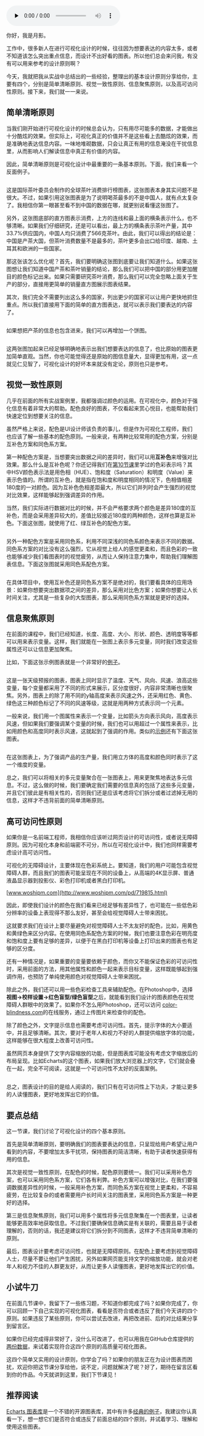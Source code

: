 <audio id="audio" title="36 | 设计（二）：如何理解可视化设计原则？" controls="" preload="none"><source id="mp3" src="https://static001.geekbang.org/resource/audio/0f/7e/0ff97f142cb6975efce0f0b5423bd77e.mp3"></audio>

你好，我是月影。

工作中，很多新人在进行可视化设计的时候，往往因为想要表达的内容太多，或者不知道该怎么突出重点信息，而设计不出好看的图表。所以他们总会来问我，有没有可以用来参考的设计原则啊？

今天，我就把我从实战中总结出的一些经验，整理出的基本设计原则分享给你，主要有四个，分别是简单清晰原则、视觉一致性原则、信息聚焦原则，以及高可访问性原则。接下来，我们就一一来说。

## 简单清晰原则

当我们刚开始进行可视化设计的时候总会认为，只有用尽可能多的数据，才能做出十分酷炫的效果。但实际上，可视化真正的价值并不是这些看上去酷炫的效果，而是准确地表达信息内容。一味地堆砌数据，只会让真正有用的信息淹没在干扰信息里，从而影响人们解读信息中真正有价值的内容。

因此，简单清晰原则是可视化设计中最重要的一条基本原则。下面，我们来看一个反面例子。

[<img src="https://static001.geekbang.org/resource/image/49/6d/490ac56e5fc4198acc68e5d0c703e86d.jpeg" alt="" title="图片来源：cloud.tencent.com">](https://cloud.tencent.com/developer/article/1092742)

这是国际茶叶委员会制作的全球茶叶消费排行榜图表，这张图表本身其实问题不是很大。不过，如果引用这张图表是为了说明喝茶最多的不是中国人，就有点太复杂了。我相信你第一眼甚至看不到中国的数据在哪，就更别说看懂这张图了。

另外，这张图底部的直方图表示消费，上方的连线和最上面的横条表示什么，也不够清晰。如果我们仔细研究，还是可以看出，最上方的横条表示茶叶产量，其中33.7%供应国内，中国人均只消费了566克茶叶。由此，我们可以得出的结论是：中国是产茶大国，但茶叶消费数量不是最多的，茶叶更多会出口给印度、越南、土耳其和欧洲的一些国家。

那这张该怎么优化呢？首先，我们要明确这张图到底要让我们知道什么。如果这张图想让我们知道中国产茶和茶叶销量的结论，那么我们可以把中国的部分用更加醒目的颜色标记出来。如果只需要研究茶叶消费，那么我们可以完全忽略上面关于生产的部分，直接用更简单的销量直方图展示图表结果。

其次，我们完全不需要列出这么多的国家，列出更少的国家可以让用户更快地抓住重点。所以我们直接用下面的简单的直方图表达，就可以表示我们要表达的内容了。

<img src="https://static001.geekbang.org/resource/image/bd/ff/bd1076146c0b00ba49b818cfyya0e6ff.jpeg" alt="">

如果想把产茶的信息也包含进来，我们可以再增加一个饼图。

<img src="https://static001.geekbang.org/resource/image/4a/03/4a9a6d569bdea90d44218947689e2603.jpeg" alt="">

这两张图加起来已经足够明确地表示出我们想要表达的信息了，也比原始的图表更加简单直观。当然，你也可能觉得还是原始的图信息量大，显得更加有用，这一点就见仁见智了，可视化设计的好坏本来就没有定论，原则也只是参考。

## 视觉一致性原则

几乎在前面的所有实战案例里，我都强调过颜色的运用。在可视化中，颜色对于强化信息有着非常大的帮助。配色良好的图表，不仅看起来赏心悦目，也能帮助我们快速定位到想要关注的信息。

虽然严格上来说，配色是UI设计师该负责的事儿，但是作为可视化工程师，我们也应该了解一些基本的配色原则。一般来说，有两种比较常用的配色方案，分别是互补色方案和同色系方案。

第一种配色方案是，当想要突出数据之间的差异时，我们可以用**互补色**来增强对比效果。那么什么是互补色呢？你还记得我们在[第10节课](https://time.geekbang.org/column/article/260922)里学过的色彩表示吗？其中HSV颜色表示法是用色相（HUE）、饱和度（Saturation）和明度（Value）来表示色值的。所谓的互补色，就是指在饱和度和明度相同的情况下，色相值相差180度的一对颜色。因为互补色色相差距最大，所以它们并列时会产生强烈的视觉对比效果，这样能够起到强调差异的作用。

当然，我们实际进行数据对比的时候，并不会严格要求两个颜色是差异180度的互补色，而是会采用差异较大的，差值比较接近180度的两种颜色，这样也算是互补色。下面这张图，就使用了红、绿互补色的配色方案。

<img src="https://static001.geekbang.org/resource/image/1d/bf/1d7b028610e569f539bf86fdef5b70bf.jpeg" alt="">

另外一种配色方案是采用同色系，利用不同深浅的同色系颜色来表示不同的数据。同色系方案的对比没有这么强烈，它从视觉上给人的感觉更柔和，而且色彩的一致也能够减少我们看图表时的视觉疲劳，从而让人保持注意力集中，帮助我们理解图表信息。下面这张图就采用同色系配色方案。

<img src="https://static001.geekbang.org/resource/image/82/9b/82456812e205a9bb737d72efd272be9b.jpeg" alt="">

在具体项目中，使用互补色还是同色系方案不是绝对的，我们要看具体的应用场景：如果你想要突出数据项之间的差异，那么采用对比色方案；如果你想要让人长时间关注，尤其是一些复杂的大型图表，那么采用同色系方案就是更好的选择。

## 信息聚焦原则

在前面的课程中，我们已经知道，长度、高度、大小、形状、颜色、透明度等等都可以用来表示变量。这样，我们就能在一张图上表示多元变量，同时我们改变这些属性还可以让信息更加聚焦。

比如，下面这张示例图表就是一个非常好的[例子](https://echarts.apache.org/examples/zh/editor.html?c=wind-barb)。

<img src="https://static001.geekbang.org/resource/image/f2/55/f23c22f1311458875f6fe56d33146855.jpeg" alt="">

这是一张天级预报的图表，图表上同时显示了温度、天气、风向、风速、浪高这些变量，每个变量都采用了不同的形式来展示，区分度很好，内容非常清晰也很聚焦。另外，图表上的除了用不同的y轴高度来表示风速之外，还采用红色、黄色、绿色这三种颜色标记了不同的风速等级，这就是用两种方式表示同一个元素。

一般来说，我们用一个图属性来表示一个变量，比如箭头方向表示风向，高度表示风速，但如果我们要强调某个变量的时候，我们也可以用超过一个属性来表示，比如用颜色和高度同时表示风速，这就起到了强调的作用。类似的[示例](https://echarts.apache.org/examples/zh/editor.html?c=bar3d-punch-card&amp;gl=1)还有下面这张图表。

<img src="https://static001.geekbang.org/resource/image/70/88/7010097cc45c45e353f7ae1b4a425188.jpeg" alt="">

在这张图表上，为了强调产品的生产量，我们用立方体的高度和颜色同时表示了这一个维度的变量。

总之，我们可以将相关的多元变量聚合在一张图表上，用来更聚焦地表达多元信息。不过，这么做的时候，我们要确定我们需要的信息真的包括了这些多元变量，并且它们彼此是有相关性的，否则我们还是应该考虑将它们拆分或者过滤掉无用的信息，这样才不违背前面的简单清晰原则。

## 高可访问性原则

如果你是一名前端工程师，我相信你应该听过网页设计的可访问性，或者说无障碍原则。因为可视化本身和前端密不可分，所以在可视化设计中，我们也同样需要考虑设计高可访问性。

可视化的无障碍设计，主要体现在色彩系统上。要知道，我们的用户可能包含视觉障碍人群，而且我们的图表可能呈现在不同的设备上，从高端的4K显示屏、普通液晶显示器到投影仪、彩色打印机或者黑白打印机。

[<img src="https://static001.geekbang.org/resource/image/a2/52/a2d457yy89d62d5dfc96108b5fbe4252.jpeg" alt="">www.woshipm.com](http://www.woshipm.com/pd/719815.html)

因此，即使我们设计的颜色在我们看来已经足够有差异性了，也可能在一些低色彩分辨率的设备上表现得不那么友好，甚至会给视觉障碍人士带来困扰。

这就要求我们在设计上要尽量避免对视觉障碍人士不太友好的配色，比如，用黄色和黄绿色来区分内容。在使用同色系配色方案的时候，我们也要注意色彩在明亮度和饱和度上要有足够的差异，以便于在黑白打印机等设备上打印出来的图表也有足够的区分度。

还有一种情况是，如果重要的变量要依赖于颜色，而你又不能保证色彩的可访问性时，采用前面的方法，用其他属性和颜色一起来表示目标变量，这样既能够起到强调作用，也预防了单纯使用颜色对视觉障碍人士带来困扰。

除此之外，我们还可以用一些色彩检查工具来辅助配色。在Photoshop中，选择**视图-&gt;校样设置-&gt;红色盲型/绿色盲型**之后，就能看到我们设计的图表颜色在视觉障碍人群眼中的效果了。如果你不怎么用Photoshop，还可以访问 [color-blindness.com](https://www.color-blindness.com/coblis-color-blindness-simulator/)的在线服务，通过上传图片来检查你的配色。

除了颜色之外，文字提示信息也需要考虑可访问性。首先，提示字体的大小要适中，并且足够清晰。其次，要对于老年人和视力不好的人群提供缩放字体的功能，这样能够在很大程度上改善可访问性。

虽然网页本身提供了文字内容缩放的功能，但是图表库可能没有考虑文字缩放后的布局呈现。比如Echarts的这个图表，如果我们放大浏览器上的文字，它们就会叠在一起，完全不可阅读，这就是一个可访问性不太好的反面案例。

<img src="https://static001.geekbang.org/resource/image/bf/ff/bf59e80aa18e8035e1283165416974ff.jpeg" alt="">

总之，图表设计的目的是给人阅读的，我们只有在可访问性上下功夫，才能让更多的人读懂图表，更好地发挥出它的价值。

## 要点总结

这一节课，我们讨论了可视化设计的四个基本原则。

首先是简单清晰原则，要明确我们的图表要表达的信息，只呈现给用户希望让用户看到的内容，不要增加太多干扰项，保持图表的简洁清晰，有助于读者快速获得有用的信息。

其次是视觉一致性原则，在配色的时候，配色原则要统一。我们可以采用补色方案，也可以采用同色系方案，它们各有利弊。补色方案可以增强对比，在我们要强调数据差异性的时候，一般采用补色方案，而同色系方案在视觉上更柔和，不容易疲劳，在比较复杂的或者需要用户长时间关注的图表里，采用同色系方案是一种更好的选择。

第三是信息聚焦原则，我们可以用多个属性将多元信息聚集在一个图表里，让读者能够更高效率地获取信息。不过我们要确保信息确实是有关联的，需要且易于读者理解的，否则的话，我还是建议将它们拆分到不同图表，这样才不违背简单清晰的原则。

最后，图表设计要考虑可访问性，也就是无障碍原则。在配色上要考虑到视觉障碍人士，尽量不要让他们产生困扰，另外如果网页能支持文字的缩放功能，就会对老年人和视力不佳的人群更友好，从而让更多人读懂图表，更好地发挥出它的价值。

## 小试牛刀

在前面几节课中，我留下了一些练习题，不知道你都完成了吗？如果你完成了，你可以回顾一下自己实现的可视化图表，看看是否符合或者违反了我们今天讲的四个原则。如果违反了某些原则，你可以尝试去改进，再把改进前、后的对比结果分享到留言区。

如果你已经完成得非常好了，没什么可改进了，也可以用我在GitHub仓库提供的[两份数据](https://github.com/akira-cn/graphics/tree/master/data/weather)，来试着实现符合这四个原则的高质量可视化图表。

这四个简单又实用的设计原则，你学会了吗？如果你的朋友正在为设计图表而困扰，欢迎你把这节课分享给他，说不定，问题就解决了呢？好了，期待在留言区看到你的作品。今天就讲到这里，我们下节课见！

## 推荐阅读

[Echarts 图表库](https://echarts.apache.org/zh/index.html)是一个不错的开源图表库，其中有许多[经典的例子](https://echarts.apache.org/examples/zh/index.html)，我建议你认真看一下，想一想它们是否符合或违反了前面总结的四个原则，并试着学习、理解和使用这些图表。
